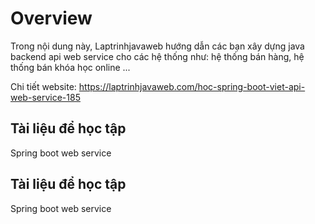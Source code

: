 # Overview
Trong nội dung này, Laptrinhjavaweb hướng dẫn các bạn xây dựng java backend api web service cho các hệ thống như: hệ thống bán hàng, hệ thống bán khóa học online ...

Chi tiết website: https://laptrinhjavaweb.com/hoc-spring-boot-viet-api-web-service-185

## Tài liệu để học tập
Spring boot web service

## Tài liệu để học tập
Spring boot web service


